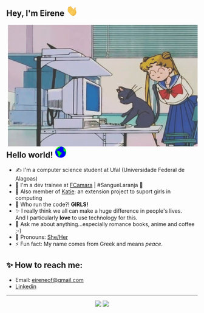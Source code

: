 ## Hey, I'm Eirene  <img src="assets/Hi.gif" width="30px">

 <img align="right" alt="GIF" src="assets/tumblr_mt3lpxmL0v1r0dbsno1_500.gif" width="500" height="320" />


## Hello world! <img src="assets/Earth.gif" width="30px">

- ✍ I'm a computer science student at Ufal (Universidade Federal de Alagoas)
- :rocket: I'm a dev trainee at [FCamara](https://www.fcamara.com.br/)  |  #SangueLaranja 🧡
- :dancer: Also member of [Katie](https://sites.google.com/ic.ufal.br/katie/in%C3%ADcio?authuser=0): an extension project to suport girls in computing
- 👯 Who run the code?! **GIRLS!**
- :sparkles: I really think we all can make a huge difference in people's lives.<br>And I particularly **love** to use technology for this.
- 💬 Ask me about anything...especially romance books, anime and coffee ;-)
- :purple_heart: Pronouns: [She/Her](https://pronoun.is/she)
- ⚡ Fun fact: My name comes from Greek and means *peace*.

## :sparkles: How to reach me: 

- Email: eireneof@gmail.com
- [Linkedin](https://www.linkedin.com/in/eirene-fireman-16384618b/)

<hr>

<div align="center">
    <img style="pading: 4%;" src="https://github-readme-stats.vercel.app/api?username=eireneof&show_icons=true&theme=dracula">
    <img style="pading: 4%;" src="https://github-readme-stats.vercel.app/api/top-langs/?username=eireneof&layout=compact&theme=dracula">
</div>


